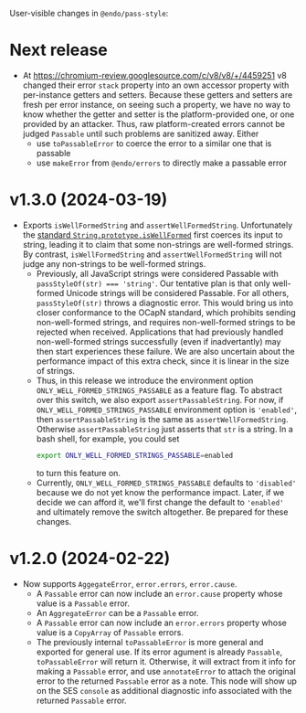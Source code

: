 User-visible changes in `@endo/pass-style`:

# Next release

- At https://chromium-review.googlesource.com/c/v8/v8/+/4459251 v8 changed their error `stack` property into an own accessor property with per-instance getters and setters. Because these getters and setters are fresh per error instance, on seeing such a property, we have no way to know whether the getter and setter is the platform-provided one, or one provided by an attacker. Thus, raw platform-created errors cannot be judged `Passable` until such problems are sanitized away. Either
  - use `toPassableError` to coerce the error to a similar one that is passable
  - use `makeError` from `@endo/errors` to directly make a passable error

# v1.3.0 (2024-03-19)

- Exports `isWellFormedString` and `assertWellFormedString`. Unfortunately the [standard `String.prototype.isWellFormed`](https://tc39.es/proposal-is-usv-string/) first coerces its input to string, leading it to claim that some non-strings are well-formed strings. By contrast, `isWellFormedString` and `assertWellFormedString` will not judge any non-strings to be well-formed strings.
  - Previously, all JavaScript strings were considered Passable with `passStyleOf(str) === 'string'`. Our tentative plan is that only well-formed Unicode strings will be considered Passable. For all others, `passStyleOf(str)` throws a diagnostic error. This would bring us into closer conformance to the OCapN standard, which prohibits sending non-well-formed strings, and requires non-well-formed strings to be rejected when received. Applications that had previously handled non-well-formed strings successfully (even if inadvertantly) may then start experiences these failure. We are also uncertain about the performance impact of this extra check, since it is linear in the size of strings.
  - Thus, in this release we introduce the environment option `ONLY_WELL_FORMED_STRINGS_PASSABLE` as a feature flag. To abstract over this switch, we also export `assertPassableString`. For now, if `ONLY_WELL_FORMED_STRINGS_PASSABLE` environment option is `'enabled'`, then `assertPassableString` is the same as `assertWellFormedString`. Otherwise `assertPassableString` just asserts that `str` is a string. In a bash shell, for example, you could set
      ```sh
      export ONLY_WELL_FORMED_STRINGS_PASSABLE=enabled
      ```
      to turn this feature on.
  - Currently, `ONLY_WELL_FORMED_STRINGS_PASSABLE` defaults to `'disabled'` because we do not yet know the performance impact. Later, if we decide we can afford it, we'll first change the default to `'enabled'` and ultimately remove the switch altogether. Be prepared for these changes.

# v1.2.0 (2024-02-22)

- Now supports `AggegateError`, `error.errors`, `error.cause`.
  - A `Passable` error can now include an `error.cause` property whose
    value is a `Passable` error.
  - An `AggregateError` can be a `Passable` error.
  - A `Passable` error can now include an `error.errors` property whose
    value is a `CopyArray` of `Passable` errors.
  - The previously internal `toPassableError` is more general and exported
    for general use. If its error agument is already `Passable`,
    `toPassableError` will return it. Otherwise, it will extract from it
    info for making a `Passable` error, and use `annotateError` to attach
    the original error to the returned `Passable` error as a note. This
    node will show up on the SES `console` as additional diagnostic info
    associated with the returned `Passable` error.
